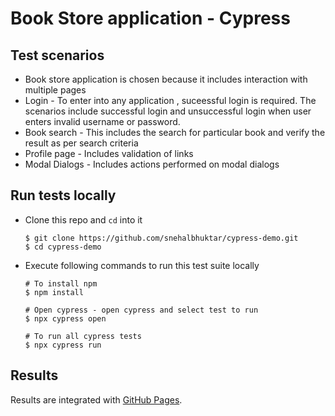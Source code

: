# Book Store application - Cypress

## Test scenarios
- Book store application is chosen because it includes interaction with multiple pages
- Login - To enter into any application , suceessful login is required. The scenarios include successful login and unsuccessful login when user enters invalid username or password.
- Book search - This includes the search for particular book and verify the result as per search criteria
- Profile page - Includes validation of links
- Modal Dialogs - Includes actions performed on modal dialogs

## Run tests locally
- Clone this repo and `cd` into it
  ```shell
  $ git clone https://github.com/snehalbhuktar/cypress-demo.git
  $ cd cypress-demo
  ```
- Execute following commands to run this test suite locally
    ```shell
    # To install npm
    $ npm install

    # Open cypress - open cypress and select test to run
    $ npx cypress open

    # To run all cypress tests
    $ npx cypress run

## Results
Results are integrated with [GitHub Pages](https://snehalbhuktar.github.io/cypress-demo/).